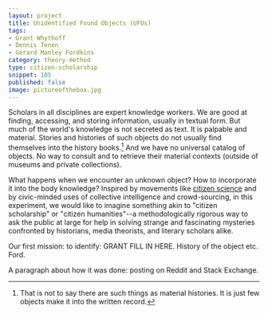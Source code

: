 ```yaml
---
layout: project
title: Unidentified Found Objects (UFOs)
tags:
- Grant Whythoff
- Dennis Tenen
- Gerard Manley Fordkins
category: theory-method
type: citizen-scholarship
snippet: 105
published: false
image: pictureofthebox.jpg
---
```


Scholars in all disciplines are expert knowledge workers. We are good at finding, accessing, and storing information, usually in textual form. But much of the world's knowledge is not secreted as text. It is palpable and material. Stories and histories of such objects do not usually find themselves into the history books.[^1] And we have no universal catalog of objects. No way to consult and to retrieve their material contexts (outside of museums and private collections).

What happens when we encounter an unknown object? How to incorporate it into the body knowledge? Inspired by movements like [citizen science](http://www.scientificamerican.com/citizen-science/) and by civic-minded uses of collective intelligence and crowd-sourcing, in this experiment, we would like to imagine something akin to "citizen scholarship" or "citizen humanities"--a methodologically rigorous way to ask the public at large for help in solving strange and fascinating mysteries confronted by historians, media theorists, and literary scholars alike.

Our first mission: to identify: GRANT FILL IN HERE. History of the object etc. Ford.

A paragraph about how it was done: posting on Reddit and Stack Exchange.


[^1]: That is not to say there are such things as material histories. It is just few objects make it into the written record.

